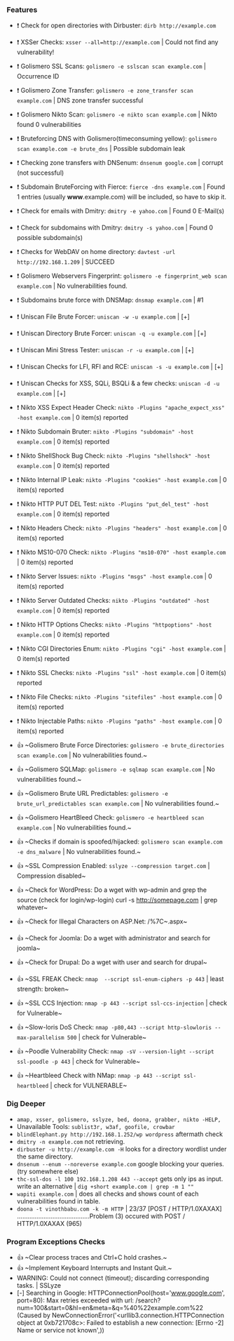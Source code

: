 ### Features
- :heavy_exclamation_mark: Check for open directories with Dirbuster: `dirb http://example.com`
- :heavy_exclamation_mark: XSSer Checks: `xsser --all=http://example.com` | Could not find any vulnerability!
- :heavy_exclamation_mark: Golismero SSL Scans: `golismero -e sslscan scan example.com` | Occurrence ID
- :heavy_exclamation_mark: Golismero Zone Transfer: `golismero -e zone_transfer scan example.com` | DNS zone transfer successful
- :heavy_exclamation_mark: Golismero Nikto Scan: `golismero -e nikto scan example.com` | Nikto found 0 vulnerabilities
- :heavy_exclamation_mark: Bruteforcing DNS with Golismero(timeconsuming yellow): `golismero scan example.com -e brute_dns` | Possible subdomain leak
- :heavy_exclamation_mark: Checking zone transfers with DNSenum: `dnsenum google.com` | corrupt (not successful)
- :heavy_exclamation_mark: Subdomain BruteForcing with Fierce: `fierce -dns example.com` | Found 1 entries (usually **www**.example.com) will be included, so have to skip it.
- :heavy_exclamation_mark: Check for emails with Dmitry: `dmitry -e yahoo.com` | Found 0 E-Mail(s)
- :heavy_exclamation_mark: Check for subdomains with Dmitry: `dmitry -s yahoo.com` | Found 0 possible subdomain(s)
- :heavy_exclamation_mark: Checks for WebDAV on home directory: `davtest -url http://192.168.1.209` | SUCCEED
- :heavy_exclamation_mark: Golismero Webservers Fingerprint: `golismero -e fingerprint_web scan example.com` | No vulnerabilities found.
- :heavy_exclamation_mark: Subdomains brute force with DNSMap: `dnsmap example.com` | #1
- :heavy_exclamation_mark: Uniscan File Brute Forcer: `uniscan -w -u example.com` | [+]
- :heavy_exclamation_mark: Uniscan Directory Brute Forcer: `uniscan -q -u example.com` | [+]
- :heavy_exclamation_mark: Uniscan Mini Stress Tester: `uniscan -r -u example.com` | [+]
- :heavy_exclamation_mark: Uniscan Checks for LFI, RFI and RCE: `uniscan -s -u example.com` | [+]
- :heavy_exclamation_mark: Uniscan Checks for XSS, SQLi, BSQLi & a few checks: `uniscan -d -u example.com` | [+]
- :heavy_exclamation_mark: Nikto XSS Expect Header Check: `nikto -Plugins "apache_expect_xss" -host example.com` | 0 item(s) reported
- :heavy_exclamation_mark: Nikto Subdomain Bruter: `nikto -Plugins "subdomain" -host example.com` | 0 item(s) reported
- :heavy_exclamation_mark: Nikto ShellShock Bug Check: `nikto -Plugins "shellshock" -host example.com` | 0 item(s) reported
- :heavy_exclamation_mark: Nikto Internal IP Leak: `nikto -Plugins "cookies" -host example.com` | 0 item(s) reported
- :heavy_exclamation_mark: Nikto HTTP PUT DEL Test: `nikto -Plugins "put_del_test" -host example.com` | 0 item(s) reported
- :heavy_exclamation_mark: Nikto Headers Check: `nikto -Plugins "headers" -host example.com` | 0 item(s) reported
- :heavy_exclamation_mark: Nikto MS10-070 Check: `nikto -Plugins "ms10-070" -host example.com` | 0 item(s) reported
- :heavy_exclamation_mark: Nikto Server Issues: `nikto -Plugins "msgs" -host example.com` | 0 item(s) reported
- :heavy_exclamation_mark: Nikto Server Outdated Checks: `nikto -Plugins "outdated" -host example.com` | 0 item(s) reported
- :heavy_exclamation_mark: Nikto HTTP Options Checks: `nikto -Plugins "httpoptions" -host example.com` | 0 item(s) reported
- :heavy_exclamation_mark: Nikto CGI Directories Enum: `nikto -Plugins "cgi" -host example.com` | 0 item(s) reported
- :heavy_exclamation_mark: Nikto SSL Checks: `nikto -Plugins "ssl" -host example.com` | 0 item(s) reported
- :heavy_exclamation_mark: Nikto File Checks: `nikto -Plugins "sitefiles" -host example.com` | 0 item(s) reported
- :heavy_exclamation_mark: Nikto Injectable Paths: `nikto -Plugins "paths" -host example.com` | 0 item(s) reported





- :thumbsup: ~Golismero Brute Force Directories: `golismero -e brute_directories scan example.com` | No vulnerabilities found.~
- :thumbsup: ~Golismero SQLMap: `golismero -e sqlmap scan example.com` | No vulnerabilities found.~
- :thumbsup: ~Golismero Brute URL Predictables: `golismero -e brute_url_predictables scan example.com` | No vulnerabilities found.~
- :thumbsup: ~Golismero HeartBleed Check: `golismero -e heartbleed scan example.com` | No vulnerabilities found.~
- :thumbsup: ~Checks if domain is spoofed/hijacked: `golismero scan example.com -e dns_malware` | No vulnerabilities found.~
- :thumbsup: ~SSL Compression Enabled: `sslyze --compression target.com` | Compression disabled~
- :thumbsup: ~Check for WordPress: Do a wget with wp-admin and grep the source (check for login/wp-login) curl -s http://somepage.com | grep whatever~
- :thumbsup: ~Check for Illegal Characters on ASP.Net: /%7C~.aspx~
- :thumbsup: ~Check for Joomla: Do a wget with administrator and search for joomla~
- :thumbsup: ~Check for Drupal: Do a wget with user and search for drupal~
- :thumbsup: ~SSL FREAK Check: `nmap  --script ssl-enum-ciphers -p 443` | least strength: broken~
- :thumbsup: ~SSL CCS Injection: `nmap -p 443 --script ssl-ccs-injection` | check for Vulnerable~
- :thumbsup: ~Slow-loris DoS Check: `nmap -p80,443 --script http-slowloris --max-parallelism 500` | check for Vulnerable~
- :thumbsup: ~Poodle Vulnerability Check: `nmap -sV --version-light --script ssl-poodle -p 443`  | check for Vulnerable~
- :thumbsup: ~Heartbleed Check with NMap: `nmap -p 443 --script ssl-heartbleed` | check for VULNERABLE~

### Dig Deeper
- `amap, xsser, golismero, sslyze, bed, doona, grabber, nikto -HELP,` 
- Unavailable Tools: `sublist3r, w3af, goofile, crowbar`
- `blindElephant.py http://192.168.1.252/wp wordpress` aftermath check
- `dmitry -n example.com` not retrieving.
- `dirbuster -u http://example.com -H` looks for a directory wordlist under the same directory.
- `dnsenum --enum --noreverse example.com` google blocking your queries. (try somewhere else)
- `thc-ssl-dos -l 100 192.168.1.208 443 --accept` gets only ips as input. write an alternative | `dig +short example.com | grep -m 1 ""`
- `wapiti example.com` | does all checks and shows count of each vulnerabilities found in table.
- `doona -t vinothbabu.com -k -m HTTP` | 23/37   [POST / HTTP/1.0XAXAX] .........................................Problem (3) occured with POST / HTTP/1.0XAXAX (965)

### Program Exceptions Checks

- :thumbsup: ~Clear process traces and Ctrl+C hold crashes.~
- :thumbsup: ~Implement Keyboard Interrupts and Instant Quit.~
- WARNING: Could not connect (timeout); discarding corresponding tasks. | SSLyze
- [-] Searching in Google:
HTTPConnectionPool(host='www.google.com', port=80): Max retries exceeded with url: /search?num=100&start=0&hl=en&meta=&q=%40%22example.com%22 (Caused by NewConnectionError('<urllib3.connection.HTTPConnection object at 0xb721708c>: Failed to establish a new connection: [Errno -2] Name or service not known',))
